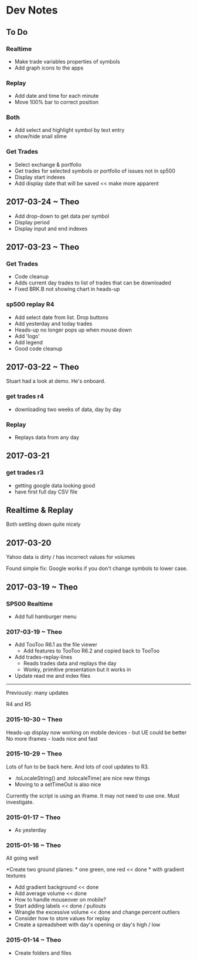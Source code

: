 Dev Notes
===

## To Do

### Realtime

* Make trade variables properties of symbols
* Add graph icons to the apps

### Replay

* Add date and time for each minute
* Move 100% bar to correct position

### Both

* Add select and highlight symbol by text entry
* show/hide snail slime


### Get Trades

* Select exchange & portfolio
* Get trades for selected symbols or portfolio of issues not in sp500
* Display start indexes
* Add display date that will be saved << make more apparent


## 2017-03-24 ~ Theo

* Add drop-down to get data per symbol
* Display period
* Display input and end indexes

## 2017-03-23 ~ Theo

### Get Trades

* Code cleanup
* Adds current day trades to list of trades that can be downloaded
* Fixed BRK.B not showing chart in heads-up

### sp500 replay R4

* Add select date from list. Drop buttons
* Add yesterday and today trades
* Heads-up no longer pops up when mouse down
* Add 'logo'
* Add legend
* Good code cleanup


## 2017-03-22 ~ Theo

Stuart had a look at demo. He's onboard.

### get trades r4

* downloading two weeks of data, day by day

### Replay

* Replays data from any day

## 2017-03-21

### get trades r3

* getting google data looking good
* have first full day CSV file

## Realtime & Replay

Both settling down quite nicely



## 2017-03-20

Yahoo data is dirty / has incorrect values for volumes

Found simple fix: Google works if you don't change symbols to lower case.


## 2017-03-19 ~ Theo

### SP500 Realtime

* Add full hamburger menu


### 2017-03-19 ~ Theo

* Add TooToo R6.1 as the file viewer
	* Add features to TooToo R6.2 and copied back to TooToo
* Add trades-replay-lines
	* Reads trades data and replays the day
	* Wonky, primitive presentation but it works in
* Update read me and index files

---

Previously: many updates

R4 and R5

### 2015-10-30 ~ Theo

Heads-up display now working on mobile devices - but UE could be better
No more iframes - loads nice and fast


### 2015-10-29 ~ Theo

Lots of fun to be back here. And lots of cool updates to R3.

* .toLocaleString() and .tolocaleTime( are nice new things
* Moving to a setTimeOut is also nice

Currently the script is using an iframe. It may not need to use one. Must investigate.


### 2015-01-17 ~ Theo

* As yesterday

### 2015-01-16 ~ Theo

All going well


*Create two ground planes:
	* one green, one red << done
	* with gradient textures
* Add gradient background << done
* Add average volume << done
* How to handle mouseover on mobile?
* Start adding labels << done / pullouts
* Wrangle the excessive volume << done and change percent outliers
* Consider how to store values for replay
* Create a spreadsheet with day's opening or day's high / low


### 2015-01-14 ~ Theo

* Create folders and files
